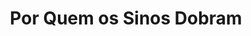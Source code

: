 ---
ref: sol-030-0051
title: "Por Quem os Sinos Dobram"
author_name: ["Bernardo Marques"]
publisher: ["Livros do Brasil"]
year: "unknown date"
origin: ["Portugal"]
formats: ["book-cover"]
disciplines: [graphic-design]
tags:
layout: artifact
status: null
published: false
int_published: false
image_count:
date_added: 2023-06-16
batch:
---